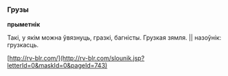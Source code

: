 ### Грузы
**прыметнік**

Такі, у якім можна ўвязнуць, гразкі, багністы. Грузкая зямля. || назоўнік: грузкасць.

<a rel="author">[http://rv-blr.com/](http://rv-blr.com/slounik.jsp?letterId=0&maskId=0&pageId=743)</a>
